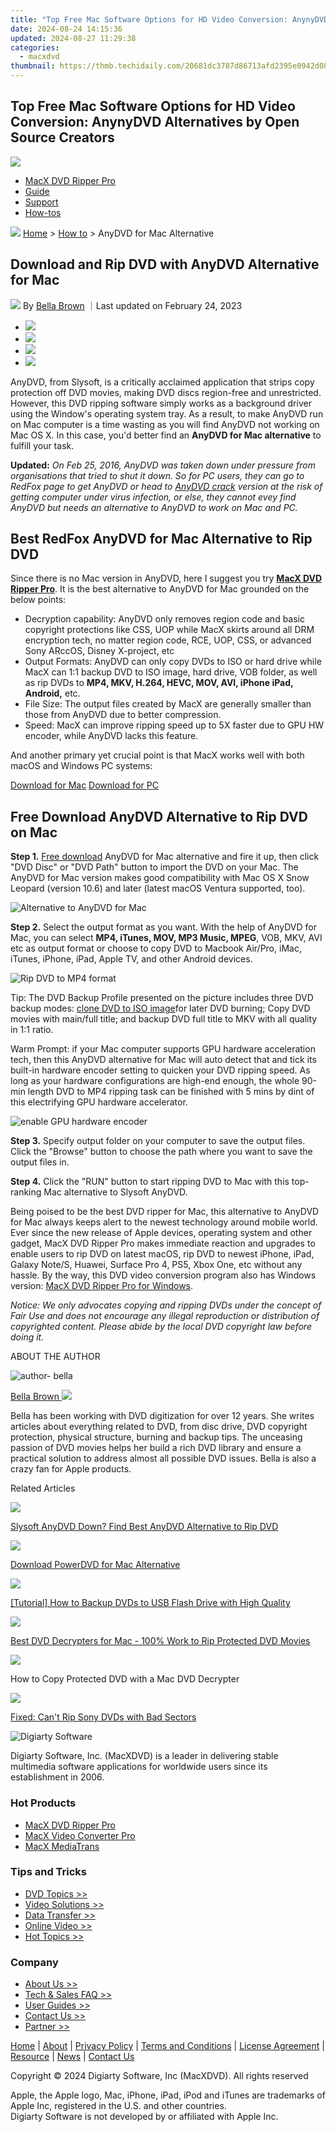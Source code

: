 ```yaml
---
title: "Top Free Mac Software Options for HD Video Conversion: AnynyDVD Alternatives by Open Source Creators"
date: 2024-08-24 14:15:36
updated: 2024-08-27 11:29:38
categories:
  - macxdvd
thumbnail: https://thmb.techidaily.com/20681dc3787d86713afd2395e0942d0819f5bca12434956d1fe5521df7d6718e.jpg
---
```


## Top Free Mac Software Options for HD Video Conversion: AnynyDVD Alternatives by Open Source Creators

[![](https://www.macxdvd.com/mac-dvd-video-converter-how-to/../image-style/new-seo/icon12.png)](https://tools.techidaily.com/macxdvd/products/)

* [MacX DVD Ripper Pro](https://tools.techidaily.com/macxdvd/products/)
* [Guide](https://tools.techidaily.com/macxdvd/products/)
* [Support](https://tools.techidaily.com/macxdvd/products/)
* [How-tos](https://tools.techidaily.com/macxdvd/products/)



![](https://www.macxdvd.com/mac-dvd-video-converter-how-to/../image-style/new-seo/icon7.png) [Home](https://tools.techidaily.com/macxdvd/products/) \> [How to](https://tools.techidaily.com/macxdvd/products/) \> AnyDVD for Mac Alternative

## Download and Rip DVD with AnyDVD Alternative for Mac



![](https://www.macxdvd.com/mac-dvd-video-converter-how-to/../image-style/new-seo/icon6.png) By [Bella Brown](https://tools.techidaily.com/macxdvd/products/) ｜Last updated on February 24, 2023

* [![](https://www.macxdvd.com/mac-dvd-video-converter-how-to/../image-style/new-seo/share-fa.jpg)](https://www.facebook.com/sharer/sharer.php?u=https://www.macxdvd.com/mac-dvd-video-converter-how-to/rip-dvd-with-anydvd-alternative-for-mac.htm)
* [![](https://www.macxdvd.com/mac-dvd-video-converter-how-to/../image-style/new-seo/share-tw.jpg)](https://twitter.com/intent/tweet?url=https://www.macxdvd.com/mac-dvd-video-converter-how-to/rip-dvd-with-anydvd-alternative-for-mac.htm&text=)
* [![](https://www.macxdvd.com/mac-dvd-video-converter-how-to/../image-style/new-seo/share-email.jpg)](https://www.macxdvd.com/mac-dvd-video-converter-how-to/mailto:info@example.com?&subject=&body=https://www.macxdvd.com/mac-dvd-video-converter-how-to/rip-dvd-with-anydvd-alternative-for-mac.htm)
* [![](https://www.macxdvd.com/mac-dvd-video-converter-how-to/../image-style/new-seo/share-in.jpg)](https://www.linkedin.com/shareArticle?mini=true&url=https://www.macxdvd.com/mac-dvd-video-converter-how-to/rip-dvd-with-anydvd-alternative-for-mac.htm&title=&summary=&source=)

 AnyDVD, from Slysoft, is a critically acclaimed application that strips copy protection off DVD movies, making DVD discs region-free and unrestricted. However, this DVD ripping software simply works as a background driver using the Window's operating system tray. As a result, to make AnyDVD run on Mac computer is a time wasting as you will find AnyDVD not working on Mac OS X. In this case, you'd better find an **AnyDVD for Mac alternative** to fulfill your task.

**Updated:** _On Feb 25, 2016, AnyDVD was taken down under pressure from organisations that tried to shut it down. So for PC users, they can go to RedFox page to get AnyDVD or head to [AnyDVD crack](https://tools.techidaily.com/macxdvd/products/) version at the risk of getting computer under virus infection, or else, they cannot evey find AnyDVD but needs an alternative to AnyDVD to work on Mac and PC._

## Best RedFox AnyDVD for Mac Alternative to Rip DVD 

Since there is no Mac version in AnyDVD, here I suggest you try [**MacX DVD Ripper Pro**](https://tools.techidaily.com/macxdvd/products/). It is the best alternative to AnyDVD for Mac grounded on the below points:

* Decryption capability: AnyDVD only removes region code and basic copyright protections like CSS, UOP while MacX skirts around all DRM encryption tech, no matter region code, RCE, UOP, CSS, or advanced Sony ARccOS, Disney X-project, etc
* Output Formats: AnyDVD can only copy DVDs to ISO or hard drive while MacX can 1:1 backup DVD to ISO image, hard drive, VOB folder, as well as rip DVDs to   **MP4, MKV, H.264, HEVC, MOV, AVI, iPhone iPad, Android,** etc.
* File Size: The output files created by MacX are generally smaller than those from AnyDVD due to better compression.
* Speed: MacX can improve ripping speed up to 5X faster due to GPU HW encoder, while AnyDVD lacks this feature.

And another primary yet crucial point is that MacX works well with both macOS and Windows PC systems:

[Download for Mac](https://tools.techidaily.com/macxdvd/products/) [Download for PC](https://tools.techidaily.com/macxdvd/products/)

##  Free Download AnyDVD Alternative to Rip DVD on Mac 

**Step 1\.** [Free download](https://tools.techidaily.com/macxdvd/products/) AnyDVD for Mac alternative and fire it up, then click "DVD Disc" or "DVD Path" button to import the DVD on your Mac. The AnyDVD for Mac version makes good compatibility with Mac OS X Snow Leopard (version 10.6) and later (latest macOS Ventura supported, too).

![Alternative to AnyDVD for Mac](https://www.macxdvd.com/mac-dvd-video-converter-how-to/article-image/mdrp-interface-700.jpg) 

**Step 2.** Select the output format as you want. With the help of AnyDVD for Mac, you can select **MP4, iTunes, MOV, MP3 Music, MPEG**, VOB, MKV, AVI etc as output format or choose to copy DVD to Macbook Air/Pro, iMac, iTunes, iPhone, iPad, Apple TV, and other Android devices. 

![Rip DVD to MP4 format](https://www.macxdvd.com/mac-dvd-video-converter-how-to/article-image/mdrp-zxh-1.png) 

Tip: The DVD Backup Profile presented on the picture includes three DVD backup modes: [clone DVD to ISO image](https://tools.techidaily.com/macxdvd/products/)for later DVD burning; Copy DVD movies with main/full title; and backup DVD full title to MKV with all quality in 1:1 ratio.

Warm Prompt: if your Mac computer supports GPU hardware acceleration tech, then this AnyDVD alternative for Mac will auto detect that and tick its built-in hardware encoder setting to quicken your DVD ripping speed. As long as your hardware configurations are high-end enough, the whole 90-min length DVD to MP4 ripping task can be finished with 5 mins by dint of this electrifying GPU hardware accelerator.

![enable GPU hardware encoder](https://www.macxdvd.com/mac-dvd-video-converter-how-to/../mac-dvd-ripper-pro/article-image/hw-settings.jpg) 

**Step 3.** Specify output folder on your computer to save the output files. Click the "Browse" button to choose the path where you want to save the output files in.

**Step 4\.**  Click the "RUN" button to start ripping DVD to Mac with this top-ranking Mac alternative to Slysoft AnyDVD. 

Being poised to be the best DVD ripper for Mac, this alternative to AnyDVD for Mac always keeps alert to the newest technology around mobile world. Ever since the new release of Apple devices, operating system and other gadget, MacX DVD Ripper Pro makes immediate reaction and upgrades to enable users to rip DVD on latest macOS, rip DVD to newest iPhone, iPad, Galaxy Note/S, Huawei, Surface Pro 4, PS5, Xbox One, etc without any hassle. By the way, this DVD video conversion program also has Windows version: [MacX DVD Ripper Pro for Windows](https://tools.techidaily.com/macxdvd/products/).

_Notice: We only advocates copying and ripping DVDs under the concept of Fair Use and does not encourage any illegal reproduction or distribution of copyrighted content. Please abide by the local DVD copyright law before doing it._ 

ABOUT THE AUTHOR

![author- bella](https://www.macxdvd.com/mac-dvd-video-converter-how-to/../image-style/new-seo/bella.png) 

[Bella Brown ![](https://www.macxdvd.com/mac-dvd-video-converter-how-to/../image-style/new-seo/share-in1.jpg)](https://www.linkedin.com/in/bella-brown-920145104/) 

Bella has been working with DVD digitization for over 12 years. She writes articles about everything related to DVD, from disc drive, DVD copyright protection, physical structure, burning and backup tips. The unceasing passion of DVD movies helps her build a rich DVD library and ensure a practical solution to address almost all possible DVD issues. Bella is also a crazy fan for Apple products.



Related Articles

![](https://www.macxdvd.com/mac-dvd-video-converter-how-to/../image-style/new-seo/pic7.jpg)

[Slysoft AnyDVD Down? Find Best AnyDVD Alternative to Rip DVD](https://tools.techidaily.com/macxdvd/products/) 

![](https://www.macxdvd.com/mac-dvd-video-converter-how-to/../image-style/new-seo/pic6.jpg)

[Download PowerDVD for Mac Alternative](https://tools.techidaily.com/macxdvd/products/) 

![](https://www.macxdvd.com/mac-dvd-video-converter-how-to/../image-style/new-seo/pic5.jpg)

[\[Tutorial\] How to Backup DVDs to USB Flash Drive with High Quality](https://tools.techidaily.com/macxdvd/products/) 

![](https://www.macxdvd.com/mac-dvd-video-converter-how-to/../image-style/new-seo/pic4.jpg)

[Best DVD Decrypters for Mac - 100% Work to Rip Protected DVD Movies](https://tools.techidaily.com/macxdvd/products/) 

![](https://www.macxdvd.com/mac-dvd-video-converter-how-to/../image-style/new-seo/pic3.jpg)

 How to Copy Protected DVD with a Mac DVD Decrypter 

![](https://www.macxdvd.com/mac-dvd-video-converter-how-to/../image-style/new-seo/pic2.jpg)

[Fixed: Can't Rip Sony DVDs with Bad Sectors](https://tools.techidaily.com/macxdvd/products/) 



![Digiarty Software](https://www.macxdvd.com/mac-dvd-video-converter-how-to/../icon/logo.png) 

Digiarty Software, Inc. (MacXDVD) is a leader in delivering stable multimedia software applications for worldwide users since its establishment in 2006.

### Hot Products

* [MacX DVD Ripper Pro](https://tools.techidaily.com/macxdvd/products/)
* [MacX Video Converter Pro](https://tools.techidaily.com/macxdvd/products/)
* [MacX MediaTrans](https://tools.techidaily.com/macxdvd/products/)

### Tips and Tricks

* [DVD Topics >>](https://tools.techidaily.com/macxdvd/products/)
* [Video Solutions >>](https://tools.techidaily.com/macxdvd/products/)
* [Data Transfer >>](https://tools.techidaily.com/macxdvd/products/)
* [Online Video >>](https://tools.techidaily.com/macxdvd/products/)
* [Hot Topics >>](https://tools.techidaily.com/macxdvd/products/)

### Company

* [About Us >>](https://tools.techidaily.com/macxdvd/products/)
* [Tech & Sales FAQ >>](https://tools.techidaily.com/macxdvd/products/)
* [User Guides >>](https://tools.techidaily.com/macxdvd/products/)
* [Contact Us >>](https://tools.techidaily.com/macxdvd/products/)
* [Partner >>](https://tools.techidaily.com/macxdvd/products/)



[Home](https://tools.techidaily.com/macxdvd/products/) | [About](https://tools.techidaily.com/macxdvd/products/) | [Privacy Policy](https://tools.techidaily.com/macxdvd/products/) | [Terms and Conditions](https://tools.techidaily.com/macxdvd/products/) | [License Agreement](https://tools.techidaily.com/macxdvd/products/) | [Resource](https://tools.techidaily.com/macxdvd/products/) | [News](https://tools.techidaily.com/macxdvd/products/) | [Contact Us](https://tools.techidaily.com/macxdvd/products/)

Copyright © 2024 Digiarty Software, Inc (MacXDVD). All rights reserved

Apple, the Apple logo, Mac, iPhone, iPad, iPod and iTunes are trademarks of Apple Inc, registered in the U.S. and other countries.  
Digiarty Software is not developed by or affiliated with Apple Inc.

<ins class="adsbygoogle"
     style="display:block"
     data-ad-format="autorelaxed"
     data-ad-client="ca-pub-7571918770474297"
     data-ad-slot="1223367746"></ins>



<ins class="adsbygoogle"
     style="display:block"
     data-ad-client="ca-pub-7571918770474297"
     data-ad-slot="8358498916"
     data-ad-format="auto"
     data-full-width-responsive="true"></ins>
